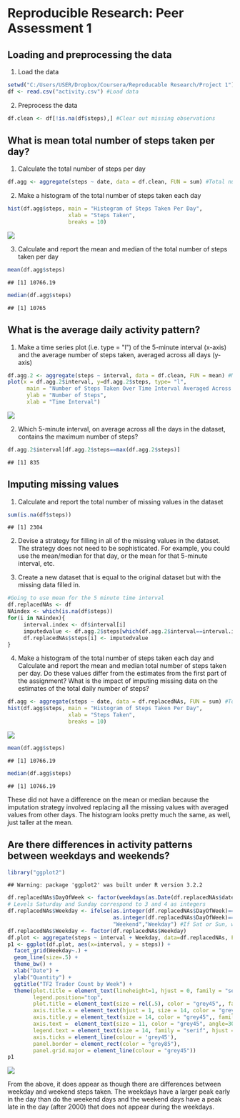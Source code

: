 # Reproducible Research: Peer Assessment 1


## Loading and preprocessing the data
1. Load the data

```r
setwd("C:/Users/USER/Dropbox/Coursera/Reproducable Research/Project 1")
df <- read.csv("activity.csv") #Load data
```

2. Preprocess the data

```r
df.clean <- df[!is.na(df$steps),] #Clear out missing observations
```

## What is mean total number of steps taken per day?

1. Calculate the total number of steps per day

```r
df.agg <- aggregate(steps ~ date, data = df.clean, FUN = sum) #Total number of steps per day
```

2. Make a histogram of the total number of steps taken each day

```r
hist(df.agg$steps, main = "Histogram of Steps Taken Per Day", 
                   xlab = "Steps Taken",
                   breaks = 10)
```

![](PA1_template_files/figure-html/unnamed-chunk-4-1.png) 

3. Calculate and report the mean and median of the total number of steps taken per day

```r
mean(df.agg$steps)
```

```
## [1] 10766.19
```

```r
median(df.agg$steps)
```

```
## [1] 10765
```


## What is the average daily activity pattern?

1. Make a time series plot (i.e. type = "l") of the 5-minute interval (x-axis) and the average number of steps taken, averaged across all days (y-axis)


```r
df.agg.2 <- aggregate(steps ~ interval, data = df.clean, FUN = mean) #Mean of number of steps by time interval
plot(x = df.agg.2$interval, y=df.agg.2$steps, type= "l",
      main = "Number of Steps Taken Over Time Interval Averaged Across Days",
      ylab = "Number of Steps",
      xlab = "Time Interval")
```

![](PA1_template_files/figure-html/unnamed-chunk-6-1.png) 

2. Which 5-minute interval, on average across all the days in the dataset, contains the maximum number of steps?


```r
df.agg.2$interval[df.agg.2$steps==max(df.agg.2$steps)] 
```

```
## [1] 835
```


## Imputing missing values
1. Calculate and report the total number of missing values in the dataset

```r
sum(is.na(df$steps))
```

```
## [1] 2304
```

2. Devise a strategy for filling in all of the missing values in the dataset. The strategy does not need to be sophisticated. For example, you could use the mean/median for that day, or the mean for that 5-minute interval, etc.

3. Create a new dataset that is equal to the original dataset but with the missing data filled in.


```r
#Going to use mean for the 5 minute time interval
df.replacedNAs <- df
NAindex <- which(is.na(df$steps))
for(i in NAindex){
     interval.index <- df$interval[i]
     imputedvalue <- df.agg.2$steps[which(df.agg.2$interval==interval.index)]
     df.replacedNAs$steps[i] <- imputedvalue
}
```

4. Make a histogram of the total number of steps taken each day and Calculate and report the mean and median total number of steps taken per day. Do these values differ from the estimates from the first part of the assignment? What is the impact of imputing missing data on the estimates of the total daily number of steps?


```r
df.agg <- aggregate(steps ~ date, data = df.replacedNAs, FUN = sum) #Total number of steps per day
hist(df.agg$steps, main = "Histogram of Steps Taken Per Day", 
                   xlab = "Steps Taken",
                   breaks = 10)
```

![](PA1_template_files/figure-html/unnamed-chunk-10-1.png) 

```r
mean(df.agg$steps)
```

```
## [1] 10766.19
```

```r
median(df.agg$steps)
```

```
## [1] 10766.19
```

These did not have a difference on the mean or median because the imputation strategy involved replacing all the missing values with averaged values from other days. The histogram looks pretty much the same, as well, just taller at the mean.

## Are there differences in activity patterns between weekdays and weekends?


```r
library("ggplot2")
```

```
## Warning: package 'ggplot2' was built under R version 3.2.2
```

```r
df.replacedNAs$DayOfWeek <- factor(weekdays(as.Date(df.replacedNAs$date)))
# Levels Saturday and Sunday correspond to 3 and 4 as integers
df.replacedNAs$Weekday <- ifelse(as.integer(df.replacedNAs$DayOfWeek)==3|
                                 as.integer(df.replacedNAs$DayOfWeek)==4,
                                 "Weekend","Weekday") #If Sat or Sun, weekday=0, else =1
df.replacedNAs$Weekday <- factor(df.replacedNAs$Weekday)
df.plot <- aggregate(steps ~ interval + Weekday, data=df.replacedNAs, FUN=mean)
p1 <- ggplot(df.plot, aes(x=interval, y = steps)) +
  facet_grid(Weekday~.) +
  geom_line(size=.5) + 
  theme_bw() +
  xlab("Date") +
  ylab("Quantity") + 
  ggtitle("TF2 Trader Count by Week") + 
  theme(plot.title = element_text(lineheight=1, hjust = 0, family = "serif", face="bold", size = 19),
        legend.position="top",
        plot.title = element_text(size = rel(.5), color = "grey45",, family = "serif"),
        axis.title.x = element_text(hjust = 1, size = 14, color = "grey45",, family = "serif"),
        axis.title.y = element_text(size = 14, color = "grey45",, family = "serif"),
        axis.text =  element_text(size = 11, color = "grey45", angle=30, hjust=1),
        legend.text = element_text(size = 14, family = "serif", hjust = 0),
        axis.ticks = element_line(colour = 'grey45'), 
        panel.border = element_rect(color = "grey85"),
        panel.grid.major = element_line(colour = "grey45"))
p1
```

![](PA1_template_files/figure-html/unnamed-chunk-11-1.png) 

From the above, it does appear as though there are differences between weekday and weekend steps taken. The weekdays have a larger peak early in the day than do the weekend days and the weekend days have a peak late in the day (after 2000) that does not appear during the weekdays.
